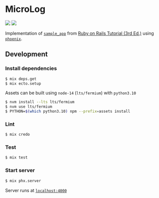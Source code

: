 # MicroLog

![](https://github.com/gowda/microlog.elixir/workflows/credo/badge.svg)
![](https://github.com/gowda/microlog.elixir/workflows/test/badge.svg)

Implementation of [`sample_app`](https://github.com/mhartl/sample_app_3rd_edition) from [Ruby on Rails Tutorial (3rd Ed.)](https://3rd-edition.railstutorial.org/book) using [`phoenix`](https://www.phoenixframework.org/).

## Development
### Install dependencies
```bash
$ mix deps.get
$ mix ecto.setup
```

Assets can be built using `node-14` (`lts/fermium`) with `python3.10`

```bash
$ nvm install --lts lts/fermium
$ nvm use lts/fermium
$ PYTHON=$(which python3.10) npm --prefix=assets install
```

### Lint
```bash
$ mix credo
```

### Test
```bash
$ mix test
```

### Start server
```bash
$ mix phx.server
```

Server runs at [`localhost:4000`](http://localhost:4000)
